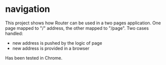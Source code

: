 # navigation

This project shows how Router can be used in a two pages application. One page mapped to "/" address, the other mapped to "/page". Two cases handled:
 - new address is pushed by the logic of page
 - new address is provided in a browser

Has been tested in Chrome.